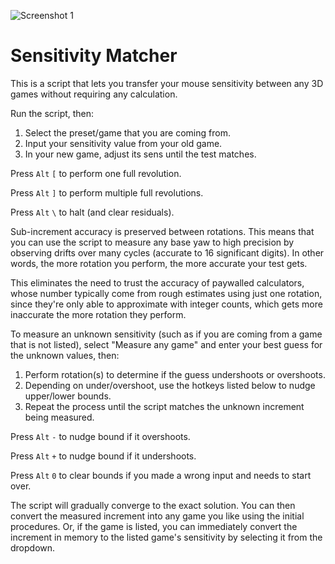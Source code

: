 ![Screenshot 1](https://i.redd.it/z0avmc2lsfe11.png)

# Sensitivity Matcher

This is a script that lets you transfer your mouse sensitivity between any 3D games without requiring any calculation.

Run the script, then:

1) Select the preset/game that you are coming from.
2) Input your sensitivity value from your old game.
3) In your new game, adjust its sens until the test matches.

Press `Alt` `[` to perform one full revolution.

Press `Alt` `]` to perform multiple full revolutions.

Press `Alt` `\` to halt (and clear residuals).

Sub-increment accuracy is preserved between rotations. This means that you can use the script to measure any base yaw to high precision by observing drifts over many cycles (accurate to 16 significant digits). In other words, the more rotation you perform, the more accurate your test gets.

This eliminates the need to trust the accuracy of paywalled calculators, whose number typically come from rough estimates using just one rotation, since they're only able to approximate with integer counts, which gets more inaccurate the more rotation they perform.

To measure an unknown sensitivity (such as if you are coming from a game that is not listed), select "Measure any game" and enter your best guess for the unknown values, then:

1) Perform rotation(s) to determine if the guess undershoots or overshoots.
2) Depending on under/overshoot, use the hotkeys listed below to nudge upper/lower bounds.
3) Repeat the process until the script matches the unknown increment being measured.

Press `Alt` `-` to nudge bound if it overshoots.

Press `Alt` `+` to nudge bound if it undershoots.

Press `Alt` `0` to clear bounds if you made a wrong input and needs to start over.

The script will gradually converge to the exact solution. You can then convert the measured increment into any game you like using the initial procedures. Or, if the game is listed, you can immediately convert the increment in memory to the listed game's sensitivity by selecting it from the dropdown.
